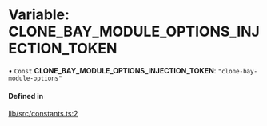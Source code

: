 # Variable: CLONE\_BAY\_MODULE\_OPTIONS\_INJECTION\_TOKEN

• `Const` **CLONE\_BAY\_MODULE\_OPTIONS\_INJECTION\_TOKEN**: ``"clone-bay-module-options"``

#### Defined in

[lib/src/constants.ts:2](https://github.com/joonashak/nestjs-clone-bay/blob/0cf8f89/lib/src/constants.ts#L2)
